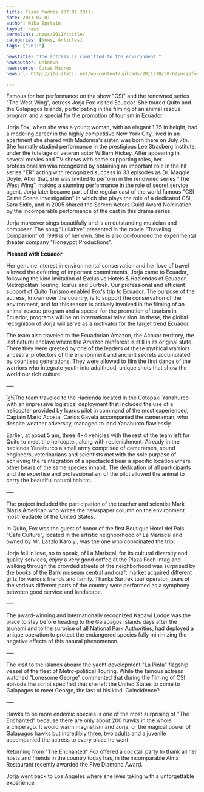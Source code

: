 ```yaml
---
title: Cosas Madres (07 01 2011)
date: 2011-07-01
author: Mika Epstein
layout: news
permalink: /news/2011/:title/
categories: [News, Articles]
tags: ["2011"]

newstitle: "The actress is committed to the environment."
newsauthor: Unknown
newssource: Cosas Madres    
newsurl: http://jfo-static.net/wp-content/uploads/2011/10/58-62jorjafox.pdf

---
```


Famous for her performance on the show "CSI" and the renowned series "The West Wing", actress Jorja Fox visited Ecuador. She toured Quito and the Galapagos Islands, participating in the filming of an animal rescue program and a special for the promotion of tourism in Ecuador.

Jorja Fox, when she was a young woman, with an elegant 1.75 in height, had a modeling career in the highly competitive New York City, lived in an apartment she shared with Madonna's sister, was born there on July 7th. She formally studied performance in the prestigious Lee Strasberg Institute, under the tutelage of veteran actor William Hickey. After appearing in several movies and TV shows with some supporting roles, her professionalism was recognized by obtaining an important role in the hit series "ER" acting with recognized success in 33 episodes as Dr. Maggie Doyle. After that, she was invited to perform in the renowned series "The West Wing", making a stunning performance in the role of secret service agent. Jorja later became part of the regular cast of the world famous "CSI Crime Scene Investigation" in which she plays the role of a dedicated CSI, Sara Sidle, and in 2005 shared the Screen Actors Guild Award Nomination by the incomparable performance of the cast in this drama series.

Jorja moreover sings beautifully and is an outstanding musician and composer. The song "Lullabye" presented in the movie "Traveling Companion" of 1998 is of her own. She is also co-founded the experimental theater company "Honeypot Productions".

**Pleased with Ecuador**

Her genuine interest in environmental conservation and her love of travel allowed the deferring of important commitments, Jorja came to Ecuador, following the kind invitation of Exclusive Hotels & Haciendas of Ecuador, Metropolitan Touring, Icarus and Surtrek. Our professional and efficient support of Quito Turismo enabled Fox's trip to Ecuador. The purpose of the actress, known over the country, is to support the conservation of the environment, and for this reason is actively involved in the filming of an animal rescue program and a special for the promotion of tourism in Ecuador, programs will be on international television. In these, the global recognition of Jorja will serve as a motivator for the target trend Ecuador.

The team also traveled to the Ecuadorian Amazon, the Achuar territory, the last natural enclave where the Amazon rainforest is still in its original state. There they were greeted by one of the leaders of these mythical warriors ancestral protectors of the environment and ancient secrets accumulated by countless generations. They were allowed to film the first dance of the warriors who integrate youth into adulthood, unique shots that show the world our rich culture.

&#8212;-

ï¿¼The team traveled to the Hacienda located in the Cotopaxi Yanahurco with an impressive logistical deployment that included the use of a helicopter provided by Icarus pilot in command of the most experienced, Captain Mario Acosta, Carlos Gavela accompanied the cameraman, who despite weather adversity, managed to land Yanahurco flawlessly.

Earlier, at about 5 am, three 4&#215;4 vehicles with the rest of the team left for Quito to meet the helicopter, along with replenishment. Already in the hacienda Yanahurco a small army comprised of cameramen, sound engineers, veterinarians and scientists met with the sole purpose of achieving the reintegration of a spectacled bear a specific location where other bears of the same species inhabit. The dedication of all participants and the expertise and professionalism of the pilot allowed the animal to carry the beautiful natural habitat.

&#8212;-

The project included the participation of the teacher and scientist Mark Blazis American who writes the newspaper column on the environment most readable of the United States.

In Quito, Fox was the guest of honor of the first Boutique Hotel del Pais "Cafe Culture", located in the artistic neighborhood of La Mariscal and owned by Mr. Laszlo Karolyi, was the one who coordinated the trip.

Jorja fell in love, so to speak, of La Mariscal, for its cultural diversity and quality services, enjoy a very good coffee at the Plaza Foch Intag and walking through the crowded streets of the neighborhood was surprised by the books of the Bank museum central and craft market acquired different gifts for various friends and family. Thanks Surtrek tour operator, tours of the various different parts of the country were performed as a symphony between good service and landscape.

&#8212;-

The award-winning and internationally recognized Kapawi Lodge was the place to stay before heading to the Galapagos Islands days after the tsunami and to the surprise of all National Park Authorities, had deployed a unique operation to protect the endangered species fully minimizing the negative effects of this natural phenomenon.

&#8212;-

The visit to the islands aboard the yacht development "La Pinta" flagship vessel of the fleet of Metro-political Touring. While the famous actress watched "Lonesome George" commented that during the filming of CSI episode the script specified that she left the United States to come to Galapagos to meet George, the last of his kind. Coincidence?

&#8212;-

Hawks to be more endemic species is one of the most surprising of "The Enchanted" because there are only about 200 hawks in the whole archipelago. It would warm magnetism and Jorja, or the magical power of Galapagos hawks but incredibly three, two adults and a juvenile accompanied the actress to every place he went.

Returning from "The Enchanted" Fox offered a cocktail party to thank all her hosts and friends in the country today has, in the incomparable Alma Restaurant recently awarded the Five Diamond Award.

Jorja went back to Los Angeles where she lives taking with a unforgettable experience.  
